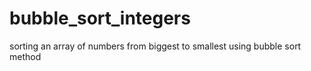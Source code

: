 # bubble_sort_integers
 sorting an array of numbers from biggest to smallest using bubble sort method

